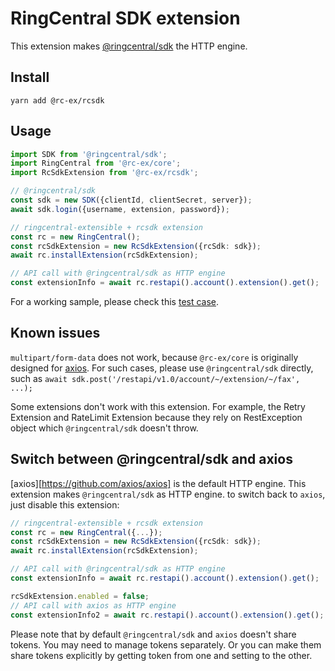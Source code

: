 # RingCentral SDK extension

This extension makes [@ringcentral/sdk](https://www.npmjs.com/package/@ringcentral/sdk) the HTTP engine.


## Install

```
yarn add @rc-ex/rcsdk
```


## Usage

```ts
import SDK from '@ringcentral/sdk';
import RingCentral from '@rc-ex/core';
import RcSdkExtension from '@rc-ex/rcsdk';

// @ringcentral/sdk
const sdk = new SDK({clientId, clientSecret, server});
await sdk.login({username, extension, password});

// ringcentral-extensible + rcsdk extension
const rc = new RingCentral();
const rcSdkExtension = new RcSdkExtension({rcSdk: sdk});
await rc.installExtension(rcSdkExtension);

// API call with @ringcentral/sdk as HTTP engine
const extensionInfo = await rc.restapi().account().extension().get();
```

For a working sample, please check this [test case](../../../test/rcsdk-extension.spec.ts).


## Known issues

`multipart/form-data` does not work, because `@rc-ex/core` is originally designed for [axios](https://github.com/axios/axios).
For such cases, please use `@ringcentral/sdk` directly, such as `await sdk.post('/restapi/v1.0/account/~/extension/~/fax', ...);`

Some extensions don't work with this extension. For example, the Retry Extension and RateLimit Extension because they rely on RestException object which `@ringcentral/sdk` doesn't throw.


## Switch between @ringcentral/sdk and axios

[axios][https://github.com/axios/axios] is the default HTTP engine.
This extension makes `@ringcentral/sdk` as HTTP engine. to switch back to `axios`, just disable this extension:

```ts
// ringcentral-extensible + rcsdk extension
const rc = new RingCentral({...});
const rcSdkExtension = new RcSdkExtension({rcSdk: sdk});
await rc.installExtension(rcSdkExtension);

// API call with @ringcentral/sdk as HTTP engine
const extensionInfo = await rc.restapi().account().extension().get();

rcSdkExtension.enabled = false;
// API call with axios as HTTP engine
const extensionInfo2 = await rc.restapi().account().extension().get();
```

Please note that by default `@ringcentral/sdk` and `axios` doesn't share tokens. You may need to manage tokens separately.
Or you can make them share tokens explicitly by getting token from one and setting to the other.
